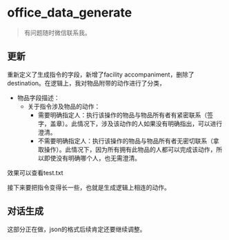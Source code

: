 # office_data_generate

>有问题随时微信联系我。

## 更新
重新定义了生成指令的字段，新增了facility accompaniment，删除了destination。在逻辑上，我对物品附带的动作进行了分类，

- 物品字段描述：
  - 关于指令涉及物品的动作：
    - 需要明确指定人：执行该操作的物品与物品所有者有紧密联系（签字，盖章）。此情况下，涉及该动作的人如果没有明确指出，可以进行澄清。
    - 不需要明确指定人：执行该操作的物品与物品所有者无密切联系（拿取操作）。此情况下，因为所有拥有此物品的人都可以完成该动作，所以即使没有明确哪个人，也无需澄清。

效果可以查看test.txt

接下来要把指令变得长一些，也就是生成逻辑上相连的动作。

## 对话生成
这部分正在做，json的格式后续肯定还要继续调整。
